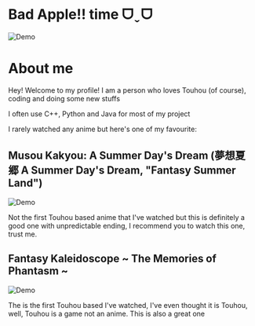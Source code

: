 
# Bad Apple!! time ᗜˬᗜ
![Demo](https://i.imgur.com/tde5nE8.gif)

# About me
Hey! Welcome to my profile! I am a person who loves Touhou (of course), coding and doing some new stuffs

I often use C++, Python and Java for most of my project

I rarely watched any anime but here's one of my favourite:

## Musou Kakyou: A Summer Day's Dream (夢想夏郷 A Summer Day's Dream, "Fantasy Summer Land")

![Demo](https://naokip.wordpress.com/wp-content/uploads/2021/12/1640176649212.png?w=1200)

Not the first Touhou based anime that I've watched but this is definitely a good one with unpredictable ending, I recommend you to watch this one, trust me.

## Fantasy Kaleidoscope ~ The Memories of Phantasm ~

![Demo](https://external-content.duckduckgo.com/iu/?u=https%3A%2F%2Fi.ytimg.com%2Fvi%2FlbEQjW41li4%2Fmaxresdefault.jpg&f=1&nofb=1&ipt=4ee4aa925b6258dea5ebb50ab61f3725090a55457c8ef6ccb20d09d70024e6d0)

The is the first Touhou based I've watched, I've even thought it is Touhou, well, Touhou is a game not an anime. This is also a great one
